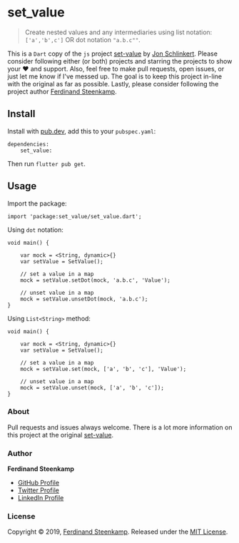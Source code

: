 # set_value

> Create nested values and any intermediaries using list notation: `['a','b',c']` OR dot notation `"a.b.c""`.

This is a `Dart` copy of the `js` project [set-value](https://www.npmjs.com/package/set-value) by [Jon Schlinkert](https://github.com/jonschlinkert).
Please consider following either (or both) projects and starring the projects to show your :heart: and support.
Also, feel free to make pull requests, open issues, or just let me know if I've messed up. The goal is to keep this project in-line with the original as far as possible.
Lastly, please consider following the project author [Ferdinand Steenkamp](https://github.com/Ferdzzzzzzzz/).

## Install

Install with [pub.dev](https://pub.dev/), add this to your `pubspec.yaml`:

    dependencies:
        set_value:
Then run `flutter pub get`.

## Usage

Import the package:
    
    import 'package:set_value/set_value.dart';

Using `dot` notation:
    
    void main() {
        
        var mock = <String, dynamic>{}
        var setValue = SetValue();
        
        // set a value in a map
        mock = setValue.setDot(mock, 'a.b.c', 'Value');
        
        // unset value in a map
        mock = setValue.unsetDot(mock, 'a.b.c');
    }


Using `List<String>` method:
    
    void main() {
        
        var mock = <String, dynamic>{}
        var setValue = SetValue();
        
        // set a value in a map
        mock = setValue.set(mock, ['a', 'b', 'c'], 'Value');
        
        // unset value in a map
        mock = setValue.unset(mock, ['a', 'b', 'c']);
    }

### About

Pull requests and issues always welcome. There is a lot more information on this project at the original [set-value](https://www.npmjs.com/package/set-value). 

### Author

**Ferdinand Steenkamp**

* [GitHub Profile](https://github.com/Ferdzzzzzzzz)
* [Twitter Profile](https://twitter.com/therealferdz)
* [LinkedIn Profile](https://www.linkedin.com/in/ferdinand-steenkamp-552335181/)



### License

Copyright © 2019, [Ferdinand Steenkamp](https://github.com/Ferdzzzzzzzz).
Released under the [MIT License](LICENSE).



